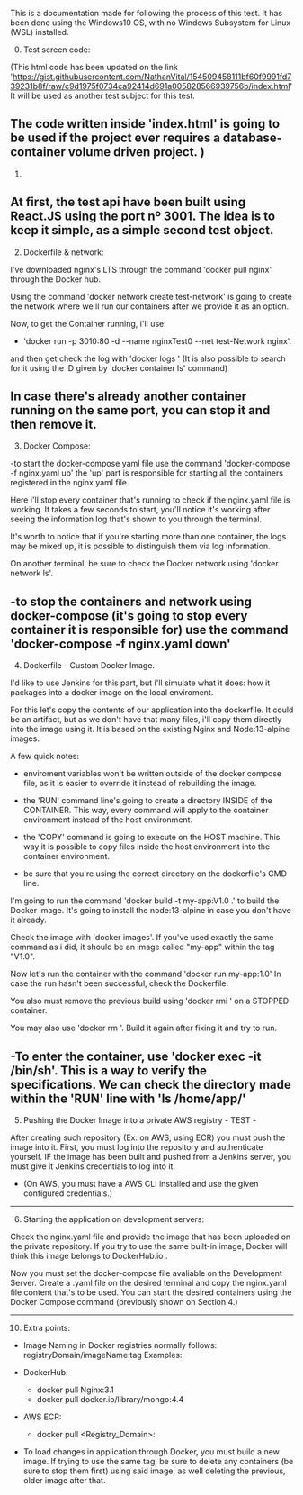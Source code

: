 This is a documentation made for following the process of this test.
It has been done using the Windows10 OS, with no Windows Subsystem for Linux (WSL) installed.

0. Test screen code:

(This html code has been updated on the link 'https://gist.githubusercontent.com/NathanVital/154509458111bf60f9991fd739231b8f/raw/c9d1975f0734ca92414d691a005828566939756b/index.html'
It will be used as another test subject for this test.

The code written inside 'index.html' is going to be used if the project ever requires a database-container volume driven project.
)
------------------------------------------------------------------------------------------------------------------------------------------------------------------------------------

1. 

At first, the test api have been built using React.JS using the port nº 3001. The idea is to keep it simple, as a simple second test object.
------------------------------------------------------------------------------------------------------------------------------------------------------------------------------------
2. Dockerfile & network:

I've downloaded nginx's LTS through the command 'docker pull nginx' through the Docker hub. 

Using the command 'docker network create test-network' is going to create the network where we'll run our containers after we provide it as an option.

Now, to get the Container running, i'll use:
- 'docker run -p 3010:80 -d --name nginxTest0 --net test-Network nginx'.
<!-- Personal note for this command - structured mode: 
docker run -d \
> -p 3010:80
> --name nginxTest
> --net test-Network
> nginx
-->
and then get check the log with 'docker logs <ID>' (It is also possible to search for it using the ID given by 'docker container ls' command)

In case there's already another container running on the same port, you can stop it and then remove it.
------------------------------------------------------------------------------------------------------------------------------------------------------------------------------------
3. Docker Compose:

-to start the docker-compose yaml file use the command 'docker-compose -f nginx.yaml up'
the 'up' part is responsible for starting all the containers registered in the nginx.yaml file.

Here i'll stop every container that's running to check if the nginx.yaml file is working.
It takes a few seconds to start, you'll notice it's working after seeing the information log that's shown to you through the terminal.

It's worth to notice that if you're starting more than one container, the logs may be mixed up, it is possible to distinguish them via log information.

On another terminal, be sure to check the Docker network using 'docker network ls'.

-to stop the containers and network using docker-compose (it's going to stop every container it is responsible for) use the command 'docker-compose -f nginx.yaml down'
------------------------------------------------------------------------------------------------------------------------------------------------------------------------------------
4. Dockerfile - Custom Docker Image.

I'd like to use Jenkins for this part, but i'll simulate what it does: how it packages into a docker image on the local enviroment.

For this let's copy the contents of our application into the dockerfile. It could be an artifact, but as we don't have that many files, i'll copy them directly into the image using it.
It is based on the existing Nginx and Node:13-alpine images.

A few quick notes: 
- enviroment variables won't be written outside of the docker compose file, as it is easier to override it instead of rebuilding the image.
- the 'RUN' command line's going to create a directory INSIDE of the CONTAINER. This way, every command will apply to the container environment instead of the host environment.
- the 'COPY' command is going to execute on the HOST machine. This way it is possible to copy files inside the host environment into the container environment.

- be sure that you're using the correct directory on the dockerfile's CMD line.

I'm going to run the command 'docker build -t my-app:V1.0 .' to build the Docker image. It's going to install the node:13-alpine in case you don't have it already. 

Check the image with 'docker images'. If you've used exactly the same command as i did, it should be an image called "my-app" within the tag "V1.0".

Now let's run the container with the command 'docker run my-app:1.0'
In case the run hasn't been successful, check the Dockerfile. 

You also must remove the previous build using 'docker rmi <ID>' on a STOPPED container.

You may also use 'docker rm <ID>'. Build it again after fixing it and try to run.

-To enter the container, use 'docker exec -it <ID> /bin/sh'.  This is a way to verify the specifications.
We can check the directory made within the 'RUN' line with 'ls /home/app/'
-------------------------------------------------------------------------------------------------------------------------------------------------------------------------------------
5. Pushing the Docker Image into a private AWS registry - TEST -

After creating such repository (Ex: on AWS, using ECR) you must push the image into it. First, you must log into the repository and authenticate yourself. IF the image has been built and pushed from a Jenkins server, you must give it Jenkins credentials to log into it. 

- (On AWS, you must have a AWS CLI installed and use the given configured credentials.)
------------------------------------------------------------------------------------------------------------------------------------------------------------------------------------
6. Starting the application on development servers:

Check the nginx.yaml file and provide the image that has been uploaded on the private repository. If you try to use the same built-in image, Docker will think this image belongs to DockerHub.io .

Now you must set the docker-compose file avaliable on the Development Server. Create a .yaml file on the desired terminal and copy the nginx.yaml file content that's to be used.
You can start the desired containers using the Docker Compose command (previously shown on Section 4.)


------------------------------------------------------------------------------------------------------------------------------------------------------------------------------------
10. Extra points:
- Image Naming in Docker registries normally follows:
    registryDomain/imageName:tag
Examples:
- DockerHub: 
    - docker pull Nginx:3.1
    - docker pull docker.io/library/mongo:4.4
- AWS ECR:
    - docker pull <Registry_Domain>:<tag>



- To load changes in application through Docker, you must build a new image. If trying to use the same tag, be sure to delete any containers (be sure to stop them first) using said image, as well deleting the previous, older image after that.

<!-- Just in case you need to use a MongoDB image, here's the spec's command running on the 'mongo' image and default (27017) port:
-------------------------
docker run -d\
--name mongodb \
-p 27017:27017
-e MONGO-INITDB_ROOT_USERNAME
=admin \
-e MONGO-INITDB_ROOT_USERNAME
= password \
--net mongo-network\

mongo
-------------------------

this network in specific must be created if ever used.

------------------------- MongoDB Express:
docker run -d\
--name mongo-express \
-p 8080:8080
-e ME_CONFIG_MONGODB_ADMINUSERNAME
=admin \
-e ME_CONFIG_MONGODB_ADMINPASSWORD
= password \
-e ME_CONFIG_MONGODB_SERVER=mongodb \

--net mongo-network\
mongo-express
-------------------------
 -->